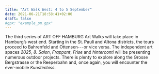 ```yaml
---
title: "Art Walk West: 4 to 5 September"
date: 2021-06-21T18:58:41+02:00
draft: false
#gpx: "example_pm.gpx"
---
```


The third series of ART OFF HAMBURG Art Walks will take place in Hamburg’s west end. Starting in the St. Pauli and Altona districts, the tours proceed to Bahrenfeld and Ottensen---or vice versa. 
The independent art spaces *2025*, *8. Salon*, *Frappant*, *Frise* and *hinterconti* will be presenting numerous outdoor projects. There is plenty to explore along the Grosse Bergstrasse or the 
Reeperbahn and, once again, you will encounter the ever-mobile *Kunstimbiss*.

